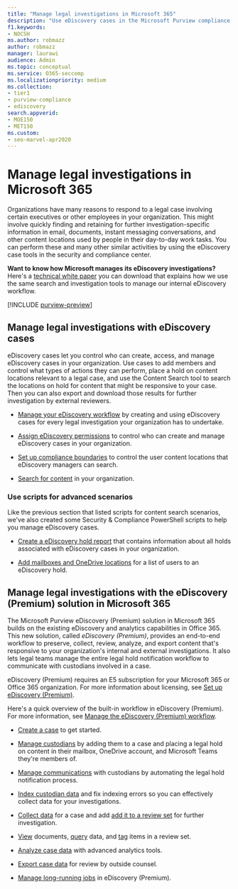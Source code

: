 ```yaml
---
title: "Manage legal investigations in Microsoft 365"
description: "Use eDiscovery cases in the Microsoft Purview compliance portal to manage your organization's legal investigation."
f1.keywords:
- NOCSH
ms.author: robmazz
author: robmazz
manager: laurawi
audience: Admin
ms.topic: conceptual
ms.service: O365-seccomp
ms.localizationpriority: medium
ms.collection:
- tier1
- purview-compliance
- ediscovery
search.appverid: 
- MOE150
- MET150
ms.custom:
- seo-marvel-apr2020
---
```


# Manage legal investigations in Microsoft 365

Organizations have many reasons to respond to a legal case involving certain executives or other employees in your organization. This might involve quickly finding and retaining for further investigation-specific information in email, documents, instant messaging conversations, and other content locations used by people in their day-to-day work tasks. You can perform these and many other similar activities by using the eDiscovery case tools in the security and compliance center.
  
**Want to know how Microsoft manages its eDiscovery investigations?** Here's a [technical white paper](https://go.microsoft.com/fwlink/?linkid=852161) you can download that explains how we use the same search and investigation tools to manage our internal eDiscovery workflow.

[!INCLUDE [purview-preview](../includes/purview-preview.md)]

## Manage legal investigations with eDiscovery cases

eDiscovery cases let you control who can create, access, and manage eDiscovery cases in your organization. Use cases to add members and control what types of actions they can perform, place a hold on content locations relevant to a legal case, and use the Content Search tool to search the locations on hold for content that might be responsive to your case. Then you can also export and download those results for further investigation by external reviewers.
  
- [Manage your eDiscovery workflow](./ediscovery-standard-get-started.md) by creating and using eDiscovery cases for every legal investigation your organization has to undertake.

- [Assign eDiscovery permissions](ediscovery-assign-permissions.md) to control who can create and manage eDiscovery cases in your organization.

- [Set up compliance boundaries](ediscovery-set-up-compliance-boundaries.md) to control the user content locations that eDiscovery managers can search.

- [Search for content](search-for-content.md) in your organization.

### Use scripts for advanced scenarios

Like the previous section that listed scripts for content search scenarios, we've also created some Security & Compliance PowerShell scripts to help you manage eDiscovery cases.
  
- [Create a eDiscovery hold report](ediscovery-create-a-report-on-holds-in-cases.md) that contains information about all holds associated with eDiscovery cases in your organization.

- [Add mailboxes and OneDrive locations](ediscovery-use-a-script-to-add-users-to-a-hold.md) for a list of users to an eDiscovery hold.
  
## Manage legal investigations with the eDiscovery (Premium) solution in Microsoft 365

The Microsoft Purview eDiscovery (Premium) solution in Microsoft 365 builds on the existing eDiscovery and analytics capabilities in Office 365. This new solution, called *eDiscovery (Premium)*, provides an end-to-end workflow to preserve, collect, review, analyze, and export content that's responsive to your organization's internal and external investigations. It also lets legal teams manage the entire legal hold notification workflow to communicate with custodians involved in a case.

eDiscovery (Premium) requires an E5 subscription for your Microsoft 365 or Office 365 organization. For more information about licensing, see [Set up eDiscovery (Premium)](ediscovery-premium-get-started.md#step-1-verify-and-assign-appropriate-licenses).

Here's a quick overview of the built-in workflow in eDiscovery (Premium). For more information, see [Manage the eDiscovery (Premium) workflow](ediscovery-create-and-manage-cases.md#manage-the-workflow).

- [Create a case](ediscovery-create-and-manage-cases.md#create-a-case) to get started.

- [Manage custodians](ediscovery-managing-custodians.md) by adding them to a case and placing a legal hold on content in their mailbox, OneDrive account, and Microsoft Teams they're members of.

- [Manage communications](managing-custodian-communications.md) with custodians by automating the legal hold notification process.

- [Index custodian data](ediscovery-processing-data-for-case.md) and fix indexing errors so you can effectively collect data for your investigations.

- [Collect data](collecting-data-for-ediscovery.md) for a case and add [add it to a review set](collecting-data-for-ediscovery.md#add-search-results-to-a-review-set) for further investigation.

- [View](ediscovery-view-documents-in-review-set.md) documents, [query](ediscovery-review-set-search.md) data, and [tag](ediscovery-tagging-documents.md) items in a review set.

- [Analyze case data](ediscovery-analyzing-data-in-review-set.md) with advanced analytics tools.

- [Export case data](ediscovery-exporting-data.md) for review by outside counsel.

- [Manage long-running jobs](ediscovery-managing-jobs.md) in eDiscovery (Premium).
